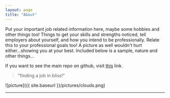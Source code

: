 ```yaml
---
layout: page
title: "About"
---
```


Put your important job related information here, maybe some hobbies and other things too! Things to get your skills and strengths noticed, tell employers about yourself, and how you intend to be professionally. Relate this to your professional goals too! A picture as well wouldn't hurt either...showing you at your best. Included below is a sample, nature and other things...

If you want to see the main repo on github, visit [this](https://github.com/writerthethinker1/bliss_work) link.

> "finding a job in bliss!"

![picture]({{ site.baseurl }}/pictures/clouds.png)

---
